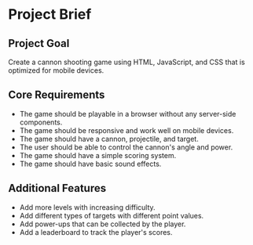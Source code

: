 # Project Brief

## Project Goal
Create a cannon shooting game using HTML, JavaScript, and CSS that is optimized for mobile devices.

## Core Requirements
- The game should be playable in a browser without any server-side components.
- The game should be responsive and work well on mobile devices.
- The game should have a cannon, projectile, and target.
- The user should be able to control the cannon's angle and power.
- The game should have a simple scoring system.
- The game should have basic sound effects.

## Additional Features
- Add more levels with increasing difficulty.
- Add different types of targets with different point values.
- Add power-ups that can be collected by the player.
- Add a leaderboard to track the player's scores.
